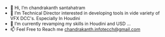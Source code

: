 - 👋 Hi, I’m chandrakanth santahatram
- 👀 I’m Technical Director interested in developing tools in vide variety of VFX DCC's. Especially In Houdini 
- 🌱 I’m currently revamping my skills in Houdini and USD ...
- 📫 Feel Free to Reach me chandrakanth.infotecch@gmail.com

<!---
chandruvfx/chandruvfx is a ✨ special ✨ repository because its `README.md` (this file) appears on your GitHub profile.
You can click the Preview link to take a look at your changes.
--->
